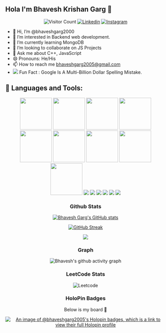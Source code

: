 
## Hola I'm Bhavesh Krishan Garg 👋
<div align = "center">
 
![Visitor Count](https://komarev.com/ghpvc/?username=bhaveshgarg2000&color=blue&logo=flat)
[![Linkedin](https://img.shields.io/badge/bhaveshgarg2000-black?style=flat&logo=Linkedin&logoColor=blue&link=https://www.linkedin.com/in/bhavesh-krishan-garg-48a418131/)](https://www.linkedin.com/in/bhavesh-krishan-garg-48a418131/)
[![Instagram](https://img.shields.io/badge/bhaveshgarg2000-black?style=flat&logo=Instagram&logoColor=pink&link=https://www.instagram.com/bgarg2000/)](https://www.instagram.com/bgarg2000/)


 
</div>

<div>
 
</div>



- 👋 Hi, I’m @bhaveshgarg2000
- 👀 I’m interested in Backend web development.
- 🌱 I’m currently learning MongoDB 
- 💞️ I’m looking to collaborate on JS Projects
- 💬 Ask me about C++, JavaScript
- 😄 Pronouns: He/His
- 📫 How to reach me bhaveshgarg2005@gmail.com
- <img src="https://img.icons8.com/emoji/22/000000/high-voltage.png"/> Fun Fact : Google Is A Multi-Billion Dollar Spelling Mistake.


## 🧰 Languages and Tools:
<p align="center">
<img src="https://media.giphy.com/media/XAxylRMCdpbEWUAvr8/giphy.gif" width="100" height="100">
<img src="https://media.giphy.com/media/fsEaZldNC8A1PJ3mwp/giphy.gif" width="100" height="100">
<img src="https://img.icons8.com/dusk/100/000000/javascript.png" width="100" height="100">
<img src="https://media.giphy.com/media/IdyAQJVN2kVPNUrojM/giphy.gif" width="100" height="100">
<img src="https://media.giphy.com/media/MFPXPM1nFImgYf6s25/giphy.gif" width="100" height="100">
<img src="http://2.bp.blogspot.com/-z3HC6lmULWs/VY04-cq47kI/AAAAAAAAAwQ/WH7RVNF_ZcA/s1600/f0ff536eb8244be3a825803e6f04f499.gif" width="100" height="100">
<img src="https://cdn.iconscout.com/icon/free/png-256/bootstrap-6-1175203.png" width="100" height="100">
<img src="https://img.icons8.com/color/500/000000/sass.png" width="100" height="100">
<img src="https://img.icons8.com/ios/50/000000/github--v2.png" width="100" height="100">
<img src="https://img.icons8.com/color/100/000000/java-coffee-cup-logo--v2.png"/>
<img src="https://img.icons8.com/color/100/000000/mongodb.png"/>
<img src="https://img.icons8.com/color/100/000000/nodejs.png"/>
<img src="https://img.icons8.com/color/100/000000/mysql-logo.png"/>
<img src="https://img.icons8.com/fluency/100/000000/python.png"/>
<img src="https://img.icons8.com/color/48/000000/mongodb.png"/>
</p>



<div align="center">


 ### Github Stats
<div align = center>

 [![Bhavesh Garg's GitHub stats](https://github-readme-stats.vercel.app/api?username=bhaveshgarg2000&show_icons=true&count_private=true&include_all_commits=true&theme=dracula)](https://github.com/bhaveshgarg2000?tab=repositories)
  
 </div>
 
 [![GitHub Streak](https://github-readme-streak-stats.herokuapp.com?user=bhaveshgarg2000&theme=tokyonight_duo&hide_border=true)](https://git.io/streak-stats)
 
 
 <div>
  <img src="https://github-readme-stats.vercel.app/api/top-langs/?username=bhaveshgarg2000&show_icons=true&theme=radical">
  </div>
 
 ### Graph

  ![Bhavesh's github activity graph](https://activity-graph.herokuapp.com/graph?username=bhaveshgarg2000&theme=dracula)
 
 
 ### LeetCode Stats
 
 ![Leetcode](https://leetcard.jacoblin.cool/bhaveshgarg2000?theme=wtf&font=Hind%20Guntur&ext=heatmap)
 
 
 ### HoloPin Badges

Below is my board 🦖

[![An image of @bhaveshgarg2005's Holopin badges, which is a link to view their full Holopin profile](https://holopin.me/bhaveshgarg2005)](https://holopin.io/@bhaveshgarg2005)
 
<!---
bhaveshgarg2000/bhaveshgarg2000 is a ✨ special ✨ repository because its `README.md` (this file) appears on your GitHub profile.
You can click the Preview link to take a look at your changes.
--->
